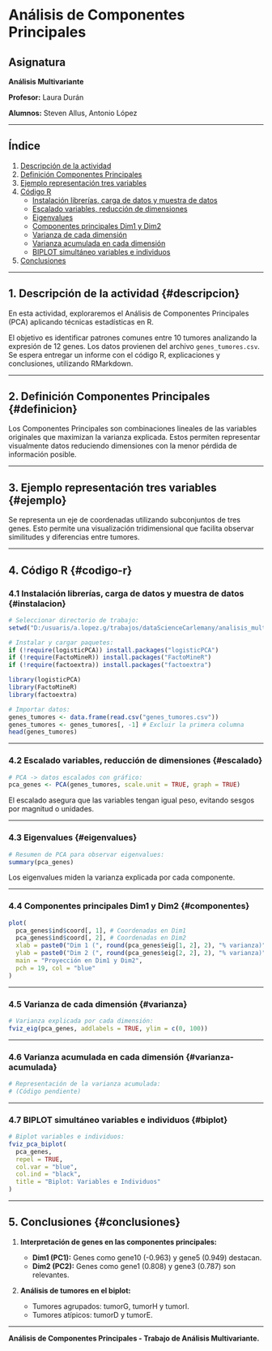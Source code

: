 # Análisis de Componentes Principales

## Asignatura
**Análisis Multivariante**

**Profesor:** Laura Durán

**Alumnos:** Steven Allus, Antonio López

---

## Índice

1. [Descripción de la actividad](#descripcion)
2. [Definición Componentes Principales](#definicion)
3. [Ejemplo representación tres variables](#ejemplo)
4. [Código R](#codigo-r)
   - [Instalación librerías, carga de datos y muestra de datos](#instalacion)
   - [Escalado variables, reducción de dimensiones](#escalado)
   - [Eigenvalues](#eigenvalues)
   - [Componentes principales Dim1 y Dim2](#componentes)
   - [Varianza de cada dimensión](#varianza)
   - [Varianza acumulada en cada dimensión](#varianza-acumulada)
   - [BIPLOT simultáneo variables e individuos](#biplot)
5. [Conclusiones](#conclusiones)

---

## 1. Descripción de la actividad {#descripcion}

En esta actividad, exploraremos el Análisis de Componentes Principales (PCA) aplicando técnicas estadísticas en R.

El objetivo es identificar patrones comunes entre 10 tumores analizando la expresión de 12 genes. Los datos provienen del archivo `genes_tumores.csv`. Se espera entregar un informe con el código R, explicaciones y conclusiones, utilizando RMarkdown.

---

## 2. Definición Componentes Principales {#definicion}

Los Componentes Principales son combinaciones lineales de las variables originales que maximizan la varianza explicada. Estos permiten representar visualmente datos reduciendo dimensiones con la menor pérdida de información posible.

---

## 3. Ejemplo representación tres variables {#ejemplo}

Se representa un eje de coordenadas utilizando subconjuntos de tres genes. Esto permite una visualización tridimensional que facilita observar similitudes y diferencias entre tumores.

---

## 4. Código R {#codigo-r}

### 4.1 Instalación librerías, carga de datos y muestra de datos {#instalacion}

```r
# Seleccionar directorio de trabajo:
setwd("D:/usuaris/a.lopez.g/trabajos/dataScienceCarlemany/analisis_multivariante/semana_03")

# Instalar y cargar paquetes:
if (!require(logisticPCA)) install.packages("logisticPCA")
if (!require(FactoMineR)) install.packages("FactoMineR")
if (!require(factoextra)) install.packages("factoextra")

library(logisticPCA)
library(FactoMineR)
library(factoextra)

# Importar datos:
genes_tumores <- data.frame(read.csv("genes_tumores.csv"))
genes_tumores <- genes_tumores[, -1] # Excluir la primera columna
head(genes_tumores)
```

---

### 4.2 Escalado variables, reducción de dimensiones {#escalado}

```r
# PCA -> datos escalados con gráfico:
pca_genes <- PCA(genes_tumores, scale.unit = TRUE, graph = TRUE)
```

El escalado asegura que las variables tengan igual peso, evitando sesgos por magnitud o unidades.

---

### 4.3 Eigenvalues {#eigenvalues}

```r
# Resumen de PCA para observar eigenvalues:
summary(pca_genes)
```

Los eigenvalues miden la varianza explicada por cada componente.

---

### 4.4 Componentes principales Dim1 y Dim2 {#componentes}

```r
plot(
  pca_genes$ind$coord[, 1], # Coordenadas en Dim1
  pca_genes$ind$coord[, 2], # Coordenadas en Dim2
  xlab = paste0("Dim 1 (", round(pca_genes$eig[1, 2], 2), "% varianza)"),
  ylab = paste0("Dim 2 (", round(pca_genes$eig[2, 2], 2), "% varianza)"),
  main = "Proyección en Dim1 y Dim2",
  pch = 19, col = "blue"
)
```

---

### 4.5 Varianza de cada dimensión {#varianza}

```r
# Varianza explicada por cada dimensión:
fviz_eig(pca_genes, addlabels = TRUE, ylim = c(0, 100))
```

---

### 4.6 Varianza acumulada en cada dimensión {#varianza-acumulada}

```r
# Representación de la varianza acumulada:
# (Código pendiente)
```

---

### 4.7 BIPLOT simultáneo variables e individuos {#biplot}

```r
# Biplot variables e individuos:
fviz_pca_biplot(
  pca_genes,
  repel = TRUE,
  col.var = "blue",
  col.ind = "black",
  title = "Biplot: Variables e Individuos"
)
```

---

## 5. Conclusiones {#conclusiones}

1. **Interpretación de genes en las componentes principales:**
   - **Dim1 (PC1):** Genes como gene10 (-0.963) y gene5 (0.949) destacan.
   - **Dim2 (PC2):** Genes como gene1 (0.808) y gene3 (0.787) son relevantes.

2. **Análisis de tumores en el biplot:**
   - Tumores agrupados: tumorG, tumorH y tumorI.
   - Tumores atípicos: tumorD y tumorE.

---

**Análisis de Componentes Principales - Trabajo de Análisis Multivariante.**

